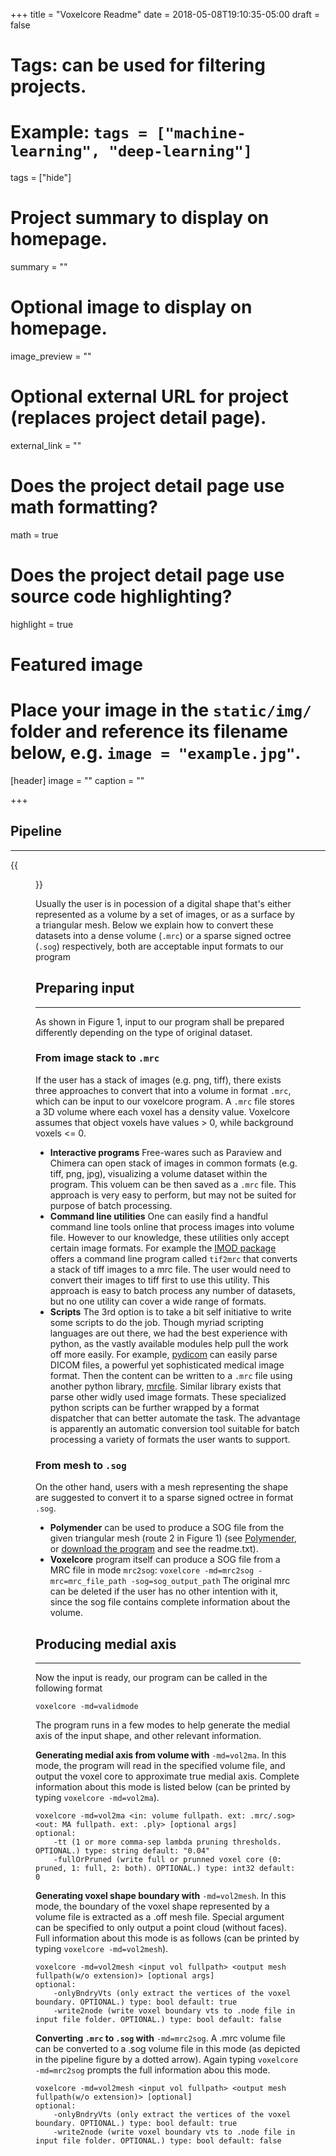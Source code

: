 +++
title = "Voxelcore Readme"
date = 2018-05-08T19:10:35-05:00
draft = false

# Tags: can be used for filtering projects.
# Example: `tags = ["machine-learning", "deep-learning"]`
tags = ["hide"]

# Project summary to display on homepage.
summary = ""

# Optional image to display on homepage.
image_preview = ""

# Optional external URL for project (replaces project detail page).
external_link = ""

# Does the project detail page use math formatting?
math = true

# Does the project detail page use source code highlighting?
highlight = true

# Featured image
# Place your image in the `static/img/` folder and reference its filename below, e.g. `image = "example.jpg"`.
[header]
image = ""
caption = ""

+++
## Pipeline
************************
{{<figure alt="fig-pipeline" src="/img/vc-pipeline.png" title="Figure 1. Pipeline of generating medial axis using voxelcore program. Users first prepare their datasets into dense volumes or sparse volumes, and then run voxelcore to produce medial axes. Optionally the medial axes can be further simplified using another tightly related tool called Erosion Thickness. Please see its project page for details.">}}

Usually the user is in pocession of a digital shape that's either represented as a volume by a set of images, or as a surface by a triangular mesh. Below we explain how to convert these datasets into a dense volume (`.mrc`) or a sparse signed octree (`.sog`) respectively, both are acceptable input formats to our program

## Preparing input
************************
As shown in Figure 1, input to our program shall be prepared differently depending on the type of original dataset.

### From image stack to `.mrc`
If the user has a stack of images (e.g. png, tiff), there exists three approaches to convert that into a volume in format `.mrc`, which can be input to our voxelcore program. A `.mrc` file stores a 3D volume where each voxel has a density value. Voxelcore assumes that object voxels have values > 0, while background voxels <= 0.

- **Interactive programs** Free-wares such as Paraview and Chimera can open stack of images in common formats (e.g. tiff, png, jpg), visualizing a volume dataset within the program. This voluem can be then saved as a `.mrc` file. This approach is very easy to perform, but may not be suited for purpose of batch processing.
- **Command line utilities** One can easily find a handful command line tools online that process images into volume file. However to our knowledge, these utilities only accept certain image formats. For example the [IMOD package](http://bio3d.colorado.edu/imod/doc/program_listing.html#TOP) offers a command line program called `tif2mrc` that converts a stack of tiff images to a mrc file. The user would need to convert their images to tiff first to use this utility. This approach is easy to batch process any number of datasets, but no one utility can cover a wide range of formats.
- **Scripts** The 3rd option is to take a bit self initiative to write some scripts to do the job. Though myriad scripting languages are out there, we had the best experience with python, as the vastly available modules help pull the work off more easily. For example, [pydicom](https://pydicom.github.io/) can easily parse DICOM files, a powerful yet sophisticated medical image format. Then the content can be written to a `.mrc` file using another python library, [mrcfile](https://github.com/ccpem/mrcfile). Similar library exists that parse other widly used image formats. These specialized python scripts can be further wrapped by a format dispatcher that can better automate the task. The advantage is apparently an automatic conversion tool suitable for batch processing a variety of formats the user wants to support.

### From mesh to `.sog`
On the other hand, users with a mesh representing the shape are suggested to convert it to a sparse signed octree in format `.sog`. 

- **Polymender** can be used to produce a SOG file from the given triangular mesh (route 2 in Figure 1) (see [Polymender](http://www.cs.wustl.edu/~taoju/code/polymender.htm), or [download the program](http://www.cs.wustl.edu/~taoju/code/PolyMender_1_7_1_exe.rar) and see the readme.txt).
- **Voxelcore** program itself can produce a SOG file from a MRC file in mode `mrc2sog`:
```voxelcore -md=mrc2sog -mrc=mrc_file_path -sog=sog_output_path```
The original mrc can be deleted if the user has no other intention with it, since the sog file contains complete information about the volume.

## Producing medial axis
************************
Now the input is ready, our program can be called in the following format

`voxelcore -md=validmode`

The program runs in a few modes to help generate the medial axis of the input shape, and other relevant information.

**Generating medial axis from volume with** `-md=vol2ma`. In this mode, the program will read in the specified volume file, and output the voxel core to approximate true medial axis. Complete information about this mode is listed below (can be printed by typing `voxelcore -md=vol2ma`).

```
voxelcore -md=vol2ma <in: volume fullpath. ext: .mrc/.sog> <out: MA fullpath. ext: .ply> [optional args]
optional:
    -tt (1 or more comma-sep lambda pruning thresholds. OPTIONAL.) type: string default: "0.04"
    -fullOrPruned (write full or prunned voxel core (0: pruned, 1: full, 2: both). OPTIONAL.) type: int32 default: 0
```

**Generating voxel shape boundary with** `-md=vol2mesh`. In this mode, the boundary of the voxel shape represented by a volume file is extracted as a .off mesh file. Special argument can be specified to only output a point cloud (without faces). Full information about this mode is as follows (can be printed by typing `voxelcore -md=vol2mesh`).

```
voxelcore -md=vol2mesh <input vol fullpath> <output mesh fullpath(w/o extension)> [optional args]
optional:
    -onlyBndryVts (only extract the vertices of the voxel boundary. OPTIONAL.) type: bool default: true
    -write2node (write voxel boundary vts to .node file in input file folder. OPTIONAL.) type: bool default: false
```

**Converting `.mrc` to `.sog` with** `-md=mrc2sog`. A .mrc volume file can be converted to a .sog volume file in this mode (as depicted in the pipeline figure by a dotted arrow). Again typing `voxelcore -md=mrc2sog` prompts the full information abou this mode.

```
voxelcore -md=vol2mesh <input vol fullpath> <output mesh fullpath(w/o extension)> [optional]
optional:
    -onlyBndryVts (only extract the vertices of the voxel boundary. OPTIONAL.) type: bool default: true
    -write2node (write voxel boundary vts to .node file in input file folder. OPTIONAL.) type: bool default: false
```